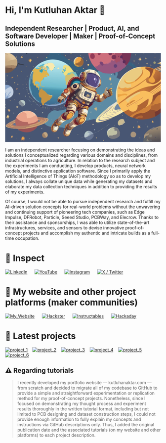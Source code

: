 # Hi, I'm Kutluhan Aktar 👋

## Independent Researcher | Product, AI, and Software Developer | Maker | Proof-of-Concept Solutions

<img src="https://github.com/KutluhanAktar/KutluhanAktar/blob/main/banner.webp" />

I am an independent researcher focusing on demonstrating the ideas and solutions I conceptualized regarding various domains and disciplines, from industrial operations to agriculture. In relation to the research subject and the experiments I am conducting, I develop products, neural network models, and distinctive application software. Since I primarily apply the Artificial Intelligence of Things (AIoT) methodology so as to develop my solutions, I always collate unique data while generating my datasets and elaborate my data collection techniques in addition to providing the results of my experiments.

Of course, I would not be able to pursue independent research and fulfill my AI-driven solution concepts for real-world problems without the unwavering and continuing support of pioneering tech companies, such as Edge Impulse, DFRobot, Particle, Seeed Studio, PCBWay, and Elecrow. Thanks to their assistance and sponsorships, I was able to utilize state-of-the-art infrastructures, services, and sensors to devise innovative proof-of-concept projects and accomplish my authentic and intricate builds as a full-time occupation.

# 📲 Inspect

[<img alt="LinkedIn" width="auto" height="60px" src="http://www.kutluhanaktar.com/assets/images/brand/linkedin.png" />](https://www.linkedin.com/in/kutluhan-aktar-a3739618a/) &nbsp;&nbsp;&nbsp;&nbsp;
[<img alt="YouTube" width="auto" height="60px" src="http://www.kutluhanaktar.com/assets/images/brand/youtube.png" />](https://www.youtube.com/@Kutluhan_Aktar) &nbsp;&nbsp;&nbsp;&nbsp;
[<img alt="Instagram" width="auto" height="60px" src="http://www.kutluhanaktar.com/assets/images/brand/instagram.png" />](https://www.instagram.com/KutluhanAktar/) &nbsp;&nbsp;&nbsp;&nbsp;
[<img alt="X / Twitter" width="auto" height="60px" src="http://www.kutluhanaktar.com/assets/images/brand/twitter_logo_light.jpg" />](https://x.com/KutluhanAktar) &nbsp;&nbsp;&nbsp;&nbsp;

# 🤖 My website and other project platforms (maker communities)

[<img alt="My_Website" width="auto" height="120px" src="http://www.kutluhanaktar.com/assets/images/site_icon_large.png" />](https://www.kutluhanaktar.com/) &nbsp;&nbsp;&nbsp;&nbsp;
[<img alt="Hackster" width="auto" height="120px" src="http://www.kutluhanaktar.com/assets/images/brand/hackster.jpg" />](https://www.hackster.io/kutluhan-aktar) &nbsp;&nbsp;&nbsp;&nbsp;
[<img alt="Instructables" width="auto" height="120px" src="http://www.kutluhanaktar.com/assets/images/brand/instructables_logo.png" />](https://www.instructables.com/member/Kutluhan+Aktar/) &nbsp;&nbsp;&nbsp;&nbsp;
[<img alt="Hackaday" width="auto" height="120px" src="http://www.kutluhanaktar.com/assets/images/brand/hackaday_logo.png" />](https://hackaday.io/TheAmplituhedron) &nbsp;&nbsp;&nbsp;&nbsp;

# 🚀 Latest projects

[<img alt="project_1" width="250px" height="auto" src="http://www.kutluhanaktar.com/projects/Digital_twin_enabled_Smart_Shipping_Workstation_with_Omniverse/Pictures/small/home.gif" />](https://www.kutluhanaktar.com/projects/Digital_twin_enabled_Smart_Shipping_Workstation_with_Omniverse/) &nbsp;&nbsp;
[<img alt="project_2" width="250px" height="auto" src="http://www.kutluhanaktar.com/projects/AI_driven_Sound_and_Thermal_Image_based_HVAC_Fault_Diagnosis/Pictures/small/home.gif" />](https://www.kutluhanaktar.com/projects/AI_driven_Sound_and_Thermal_Image_based_HVAC_Fault_Diagnosis/) &nbsp;&nbsp;
[<img alt="project_3" width="250px" height="auto" src="http://www.kutluhanaktar.com/projects/AI_based_Aquatic_Ultrasonic_Imaging_Chemical_Water_Testing/Pictures/small/home.gif" />](https://www.kutluhanaktar.com/projects/AI_based_Aquatic_Ultrasonic_Imaging_Chemical_Water_Testing/) &nbsp;&nbsp;
[<img alt="project_4" width="250px" height="auto" src="http://www.kutluhanaktar.com/projects/Multi_Model_AI_Based_Mechanical_Anomaly_Detector/Pictures/small/home.gif" />](https://www.kutluhanaktar.com/projects/Multi_Model_AI_Based_Mechanical_Anomaly_Detector/) &nbsp;&nbsp;
[<img alt="project_5" width="250px" height="auto" src="http://www.kutluhanaktar.com/projects/AI_driven_Interactive_Lab_Assistant_w_OpenCV_ChatGPT/Pictures/small/home.gif" />](https://www.kutluhanaktar.com/projects/AI_driven_Interactive_Lab_Assistant_w_OpenCV_ChatGPT/) &nbsp;&nbsp;
[<img alt="project_6" width="250px" height="auto" src="http://www.kutluhanaktar.com/projects/AI_driven_BLE_Travel_Emergency_Assistant/Pictures/small/home.gif" />](https://www.kutluhanaktar.com/projects/AI_driven_BLE_Travel_Emergency_Assistant/) &nbsp;&nbsp;

## ⚠️ Regarding tutorials
> I recently developed my portfolio website — kutluhanaktar.com — from scratch and decided to migrate all of my codebase to GitHub to provide a simple and straightforward experimentation or replication method for my proof-of-concept projects. Nonetheless, since I focused on demonstrating my thought process and experiment results thoroughly in the written tutorial format, including but not limited to PCB designing and dataset construction steps, I could not provide enough information to fully explain my concepts and instructions via GitHub descriptions only. Thus, I added the original publication date and the associated tutorials (on my website and other platforms) to each project description.
